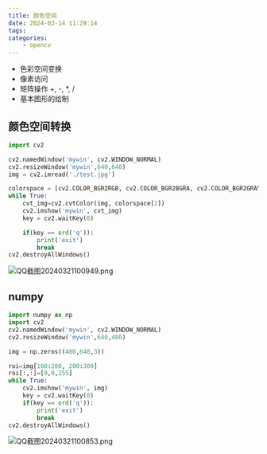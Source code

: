 ```yaml
---
title: 颜色空间
date: 2024-03-14 11:29:14
tags:
categories:
    - opencv
---
```


- 色彩空间变换
- 像素访问
- 矩阵操作 +, -, *, /
- 基本图形的绘制

<!--more-->
## 颜色空间转换

```python
import cv2

cv2.namedWindow('mywin', cv2.WINDOW_NORMAL)
cv2.resizeWindow('mywin',640,640)
img = cv2.imread('./test.jpg')

colorspace = [cv2.COLOR_BGR2RGB, cv2.COLOR_BGR2BGRA, cv2.COLOR_BGR2GRAY, cv2.COLOR_BGR2HSV, cv2.COLOR_BGR2YUV]
while True:
    cvt_img=cv2.cvtColor(img, colorspace[2])
    cv2.imshow('mywin', cvt_img)
    key = cv2.waitKey(0)

    if(key == ord('q')):
        print('exit')
        break
cv2.destroyAllWindows()
```
![QQ截图20240321100949.png](https://s2.loli.net/2024/03/21/VpfAs8OZQgjnTa6.png)

## numpy

```python
import numpy as np
import cv2
cv2.namedWindow('mywin', cv2.WINDOW_NORMAL)
cv2.resizeWindow('mywin',640,480)

img = np.zeros((480,640,3))

roi=img[100:200, 200:300]
roi[:,:]=[0,0,255]
while True:
    cv2.imshow('mywin', img)
    key = cv2.waitKey(0)
    if(key == ord('q')):
        print('exit')
        break
cv2.destroyAllWindows()
```

![QQ截图20240321100853.png](https://s2.loli.net/2024/03/21/L8F9pTQNUSrWsMh.png)